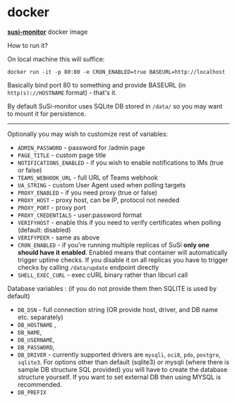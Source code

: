 # docker

[**susi-monitor**](https://susi-monitor.github.io/) docker image

How to run it?

On local machine this will suffice:

`docker run -it -p 80:80 -e CRON_ENABLED=true BASEURL=http://localhost`

Basically bind port 80 to something and provide BASEURL (in `http(s)://HOSTNAME` format) - that's it.

By default SuSi-monitor uses SQLite DB stored in `/data/` so you may want to mount
it for persistence.

---
Optionally you may wish to customize rest of variables:
- `ADMIN_PASSWORD` - password for /admin page
- `PAGE_TITLE` - custom page title
- `NOTIFICATIONS_ENABLED` - if you wish to enable notifications to IMs (true or false)
- `TEAMS_WEBHOOK_URL` - full URL of Teams webhook
- `UA_STRING` - custom User Agent used when polling targets
- `PROXY_ENABLED` - if you need proxy (true or false)
- `PROXY_HOST` - proxy host, can be IP, protocol not needed
- `PROXY_PORT` - proxy port
- `PROXY_CREDENTIALS` - user:password format
- `VERIFYHOST` - enable this if you need to verify certificates when polling (default: disabled)
- `VERIFYPEER` - same as above
- `CRON_ENABLED` - if you're running multiple replicas of SuSi **only one should have it enabled**. Enabled means that container will automatically trigger uptime checks. If you disable it on all replicas you have to trigger checks by calling `/data/update` endpoint directly
- `SHELL_EXEC_CURL` - exec cURL binary rather than libcurl call

Database variables :
(if you do not provide them then SQLITE is used by default)

- `DB_DSN` - full connection string (OR provide host, driver, and DB name etc. separately)
- `DB_HOSTNAME` ,
- `DB_NAME`,
- `DB_USERNAME`,
- `DB_PASSWORD`,
- `DB_DRIVER` - currently supported drivers are `mysqli`, `oci8`, `pdo`, `postgre`, `sqlite3`. 
                                        For options other than default (sqlite3) or mysqli (where there is sample 
                                        DB structure SQL provided) you will have to create the database structure yourself. 
                                        If you want to set external DB then using MYSQL is recommended.
- `DB_PREFIX`